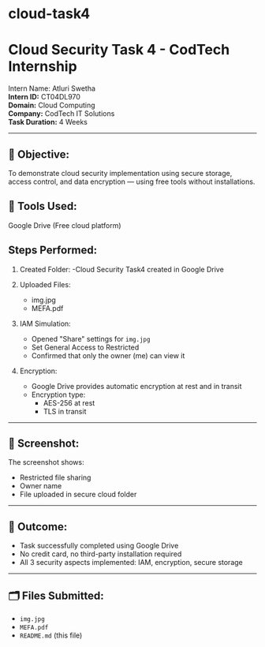 # cloud-task4

# Cloud Security Task 4 - CodTech Internship

Intern Name: Atluri Swetha  
**Intern ID:** CT04DL970  
**Domain:** Cloud Computing  
**Company:** CodTech IT Solutions  
**Task Duration:** 4 Weeks  

---

## 🔐 Objective:
To demonstrate cloud security implementation using secure storage, access control, and data encryption — using free tools without installations.

## 🔧 Tools Used:
 Google Drive (Free cloud platform)

## Steps Performed:

1. Created Folder:
    -Cloud Security Task4 created in Google Drive

2. Uploaded Files:
   -  img.jpg
   -  MEFA.pdf

3. IAM Simulation:
   - Opened "Share" settings for `img.jpg`
   - Set General Access to Restricted
   - Confirmed that only the owner (me) can view it

4. Encryption:
   - Google Drive provides automatic encryption at rest and in transit
   - Encryption type:
     - AES-256 at rest
     - TLS in transit

---

## 📸 Screenshot:
The screenshot shows:
- Restricted file sharing
- Owner name
- File uploaded in secure cloud folder

---

## 🏁 Outcome:
- Task successfully completed using Google Drive
- No credit card, no third-party installation required
- All 3 security aspects implemented: IAM, encryption, secure storage

---

## 🗂 Files Submitted:
- `img.jpg`
- `MEFA.pdf`
- `README.md` (this file)
